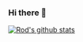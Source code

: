 ### Hi there 👋

[![Rod's github stats](https://github-readme-stats.vercel.app/api?username=rodgaldeano)](https://github.com/anuraghazra/github-readme-stats)

